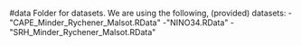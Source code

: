 #data
Folder for datasets. We are using the following, (provided) datasets:
-"CAPE_Minder_Rychener_Malsot.RData"
-"NINO34.RData"
-"SRH_Minder_Rychener_Malsot.RData"
